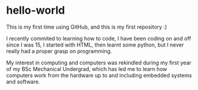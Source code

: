 # hello-world
This is my first time using GitHub, and this is my first repository :)

I recently commited to learning how to code, I have been coding on and off since I was 15, I started with HTML, then learnt some python, but I never really had a proper grasp on programming.

My interest in computing and computers was rekindled during my first year of my BSc Mechanical Undergrad, which has led me to learn how computers work from the hardware up to and including embedded systems and software.
